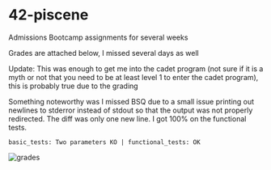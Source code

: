 # 42-piscene

Admissions Bootcamp assignments for several weeks 

Grades are attached below, I missed several days as well

Update: This was enough to get me into the cadet program (not sure if it is a myth or not that you need to be at least level 1 to enter the cadet program), this is probably true due to the grading

Something noteworthy was I missed BSQ due to a small issue printing out newlines to stderror instead of stdout so that the output was not properly redirected. The diff was only one new line.
I got 100% on the functional tests. 

```basic_tests: Two parameters KO | functional_tests: OK```

![grades](imgs/grades.png)
